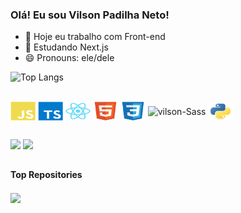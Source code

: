 ### Olá! Eu sou Vilson Padilha Neto!
- 🔭 Hoje eu trabalho com Front-end
- 🌱 Estudando Next.js
- 😄 Pronouns: ele/dele

![Top Langs](https://github-readme-stats.vercel.app/api/top-langs/?username=vilsonneto&layout=compact&locale=pt-br)

<div style="display: inline_block"><br>
  <img align="center" alt="vilson-Js" height="30" width="40" src="https://raw.githubusercontent.com/devicons/devicon/master/icons/javascript/javascript-plain.svg">
  <img align="center" alt="vilson-Ts" height="30" width="40" src="https://raw.githubusercontent.com/devicons/devicon/master/icons/typescript/typescript-plain.svg">
  <img align="center" alt="vilson-React" height="30" width="40" src="https://raw.githubusercontent.com/devicons/devicon/master/icons/react/react-original.svg">
  <img align="center" alt="vilson-HTML" height="30" width="40" src="https://raw.githubusercontent.com/devicons/devicon/master/icons/html5/html5-original.svg">
  <img align="center" alt="vilson-CSS" height="30" width="40" src="https://raw.githubusercontent.com/devicons/devicon/master/icons/css3/css3-original.svg">
  <img align="center" alt="vilson-Sass" height="30" width="40" src="https://cdn.jsdelivr.net/gh/devicons/devicon/icons/sass/sass-original.svg">
  <img align="center" alt="vilson-Python" height="30" width="40" src="https://raw.githubusercontent.com/devicons/devicon/master/icons/python/python-original.svg">


</div>
  
  ##

<div> 
  <a href="mailto:vilson.neto57@gmail.com" target="_blank"><img src="https://img.shields.io/badge/-Gmail-%23333?style=for-the-badge&logo=gmail&logoColor=white" ></a>
  <a href="https://www.linkedin.com/in/vilson-neto/" target="_blank"><img src="https://img.shields.io/badge/-LinkedIn-%230077B5?style=for-the-badge&logo=linkedin&logoColor=white"></a>   
</div>  

  ##
#### Top Repositories

<a href="https://github.com/vilsonneto/vilson-portfolio">
  <img align="center" src="https://github-readme-stats.vercel.app/api/pin/?username=vilsonneto&repo=anuraghazra.github.io&theme=buefy" />
</a>
<!--
![Vilson's GitHub stats](https://github-readme-stats.vercel.app/api?username=vilsonneto&show_icons=true&theme=dark&locale=pt-br)
**vilsonneto/vilsonneto** is a ✨ _special_ ✨ repository because its `README.md` (this file) appears on your GitHub profile.

Here are some ideas to get you started:


-->
